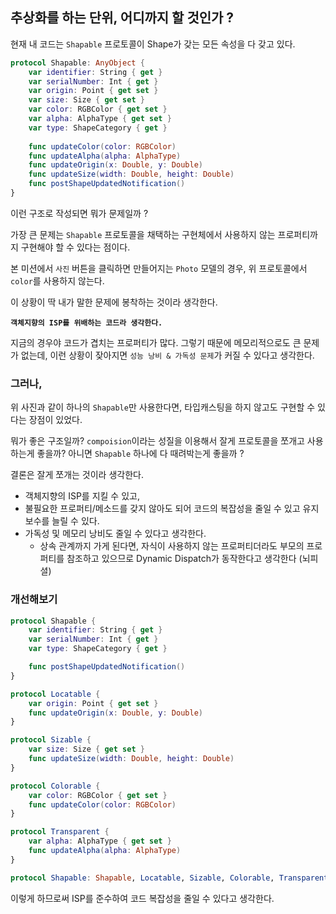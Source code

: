 ## 추상화를 하는 단위, 어디까지 할 것인가 ?
현재 내 코드는 `Shapable` 프로토콜이 Shape가 갖는 모든 속성을 다 갖고 있다.

``` swift
protocol Shapable: AnyObject {
    var identifier: String { get }
    var serialNumber: Int { get }
    var origin: Point { get set }
    var size: Size { get set }
    var color: RGBColor { get set }
    var alpha: AlphaType { get set }
    var type: ShapeCategory { get }
    
    func updateColor(color: RGBColor)
    func updateAlpha(alpha: AlphaType)
    func updateOrigin(x: Double, y: Double)
    func updateSize(width: Double, height: Double)
    func postShapeUpdatedNotification()
}
```

이런 구조로 작성되면 뭐가 문제일까 ?

가장 큰 문제는 `Shapable` 프로토콜을 채택하는 구현체에서 사용하지 않는 프로퍼티까지 구현해야 할 수 있다는 점이다.

본 미션에서 `사진` 버튼을 클릭하면 만들어지는 `Photo` 모델의 경우, 위 프로토콜에서 `color`를 사용하지 않는다.

이 상황이 딱 내가 말한 문제에 봉착하는 것이라 생각한다.

**`객체지향의 ISP를 위배하는 코드라 생각한다.`**

지금의 경우야 코드가 겹치는 프로퍼티가 많다. 그렇기 때문에 메모리적으로도 큰 문제가 없는데, 이런 상황이 잦아지면 `성능 낭비 & 가독성 문제`가 커질 수 있다고 생각한다.

### 그러나,

위 사진과 같이 하나의 `Shapable`만 사용한다면, 타입캐스팅을 하지 않고도 구현할 수 있다는 장점이 있었다.

뭐가 좋은 구조일까? `compoision`이라는 성질을 이용해서 잘게 프로토콜을 쪼개고 사용하는게 좋을까? 아니면 `Shapable` 하나에 다 때려박는게 좋을까 ?

결론은 잘게 쪼개는 것이라 생각한다.

- 객체지향의 ISP를 지킬 수 있고,
- 불필요한 프로퍼티/메소드를 갖지 않아도 되어 코드의 복잡성을 줄일 수 있고 유지보수를 늘릴 수 있다.
- 가독성 및 메모리 낭비도 줄일 수 있다고 생각한다.
    - 상속 관계까지 가게 된다면, 자식이 사용하지 않는 프로퍼티더라도 부모의 프로퍼티를 참조하고 있으므로 Dynamic Dispatch가 동작한다고 생각한다 (뇌피셜)

### 개선해보기
``` swift
protocol Shapable {
    var identifier: String { get }
    var serialNumber: Int { get }
    var type: ShapeCategory { get }

    func postShapeUpdatedNotification()
}

protocol Locatable {
    var origin: Point { get set }
    func updateOrigin(x: Double, y: Double)
}

protocol Sizable {
    var size: Size { get set }
    func updateSize(width: Double, height: Double)
}

protocol Colorable {
    var color: RGBColor { get set }
    func updateColor(color: RGBColor)
}

protocol Transparent {
    var alpha: AlphaType { get set }
    func updateAlpha(alpha: AlphaType)
}

protocol Shapable: Shapable, Locatable, Sizable, Colorable, Transparent {}
```
이렇게 하므로써 ISP를 준수하여 코드 복잡성을 줄일 수 있다고 생각한다.
